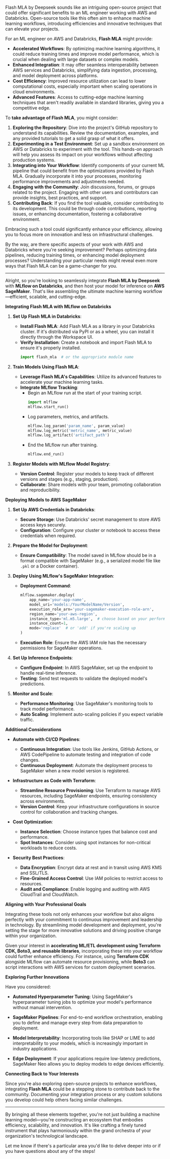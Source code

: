 Flash MLA by Deepseek sounds like an intriguing open-source project that could offer significant benefits to an ML engineer working with AWS and Databricks. Open-source tools like this often aim to enhance machine learning workflows, introducing efficiencies and innovative techniques that can elevate your projects.

For an ML engineer on AWS and Databricks, **Flash MLA** might provide:

- **Accelerated Workflows**: By optimizing machine learning algorithms, it could reduce training times and improve model performance, which is crucial when dealing with large datasets or complex models.
- **Enhanced Integration**: It may offer seamless interoperability between AWS services and Databricks, simplifying data ingestion, processing, and model deployment across platforms.
- **Cost Efficiency**: Improved resource utilization can lead to lower computational costs, especially important when scaling operations in cloud environments.
- **Advanced Features**: Access to cutting-edge machine learning techniques that aren't readily available in standard libraries, giving you a competitive edge.

To **take advantage of Flash MLA**, you might consider:

1. **Exploring the Repository**: Dive into the project's GitHub repository to understand its capabilities. Review the documentation, examples, and any provided tutorials to get a solid grasp of what it offers.
2. **Experimenting in a Test Environment**: Set up a sandbox environment on AWS or Databricks to experiment with the tool. This hands-on approach will help you assess its impact on your workflows without affecting production systems.
3. **Integrating into Your Workflow**: Identify components of your current ML pipeline that could benefit from the optimizations provided by Flash MLA. Gradually incorporate it into your processes, monitoring performance improvements and adjustments needed.
4. **Engaging with the Community**: Join discussions, forums, or groups related to the project. Engaging with other users and contributors can provide insights, best practices, and support.
5. **Contributing Back**: If you find the tool valuable, consider contributing to its development. This could be through code contributions, reporting issues, or enhancing documentation, fostering a collaborative environment.

Embracing such a tool could significantly enhance your efficiency, allowing you to focus more on innovation and less on infrastructural challenges.

By the way, are there specific aspects of your work with AWS and Databricks where you're seeking improvement? Perhaps optimizing data pipelines, reducing training times, or enhancing model deployment processes? Understanding your particular needs might reveal even more ways that Flash MLA can be a game-changer for you.

----------------------------------------------------------------------------------------------------------------------------------------------------------------------------------------------------------------------------------------------

Alright, so you're looking to seamlessly integrate **Flash MLA by Deepseek** with **MLflow on Databricks**, and then host your model for inference on **AWS SageMaker**. That's like assembling the ultimate machine learning workflow—efficient, scalable, and cutting-edge.

**Integrating Flash MLA with MLflow on Databricks**

1. **Set Up Flash MLA in Databricks**:
   - **Install Flash MLA**: Add Flash MLA as a library in your Databricks cluster. If it's distributed via PyPI or as a wheel, you can install it directly through the Workspace UI.
   - **Verify Installation**: Create a notebook and import Flash MLA to ensure it's properly installed.
     ```python
     import flash_mla  # or the appropriate module name
     ```

2. **Train Models Using Flash MLA**:
   - **Leverage Flash MLA's Capabilities**: Utilize its advanced features to accelerate your machine learning tasks.
   - **Integrate MLflow Tracking**:
     - Begin an MLflow run at the start of your training script.
       ```python
       import mlflow
       mlflow.start_run()
       ```
     - Log parameters, metrics, and artifacts.
       ```python
       mlflow.log_param('param_name', param_value)
       mlflow.log_metric('metric_name', metric_value)
       mlflow.log_artifact('artifact_path')
       ```
     - End the MLflow run after training.
       ```python
       mlflow.end_run()
       ```

3. **Register Models with MLflow Model Registry**:
   - **Version Control**: Register your models to keep track of different versions and stages (e.g., staging, production).
   - **Collaborate**: Share models with your team, promoting collaboration and reproducibility.

**Deploying Models to AWS SageMaker**

1. **Set Up AWS Credentials in Databricks**:
   - **Secure Storage**: Use Databricks' secret management to store AWS access keys securely.
   - **Configuration**: Configure your cluster or notebook to access these credentials when required.

2. **Prepare the Model for Deployment**:
   - **Ensure Compatibility**: The model saved in MLflow should be in a format compatible with SageMaker (e.g., a serialized model file like `.pkl` or a Docker container).

3. **Deploy Using MLflow's SageMaker Integration**:
   - **Deployment Command**:
     ```python
     mlflow.sagemaker.deploy(
         app_name='your-app-name',
         model_uri='models:/YourModelName/Version',
         execution_role_arn='your-sagemaker-execution-role-arn',
         region_name='your-aws-region',
         instance_type='ml.m5.large',  # choose based on your performance needs
         instance_count=1,
         mode='replace'  # or 'add' if you're scaling up
     )
     ```
   - **Execution Role**: Ensure the AWS IAM role has the necessary permissions for SageMaker operations.

4. **Set Up Inference Endpoints**:
   - **Configure Endpoint**: In AWS SageMaker, set up the endpoint to handle real-time inference.
   - **Testing**: Send test requests to validate the deployed model's predictions.

5. **Monitor and Scale**:
   - **Performance Monitoring**: Use SageMaker's monitoring tools to track model performance.
   - **Auto Scaling**: Implement auto-scaling policies if you expect variable traffic.

**Additional Considerations**

- **Automate with CI/CD Pipelines**:
  - **Continuous Integration**: Use tools like Jenkins, GitHub Actions, or AWS CodePipeline to automate testing and integration of code changes.
  - **Continuous Deployment**: Automate the deployment process to SageMaker when a new model version is registered.

- **Infrastructure as Code with Terraform**:
  - **Streamline Resource Provisioning**: Use Terraform to manage AWS resources, including SageMaker endpoints, ensuring consistency across environments.
  - **Version Control**: Keep your infrastructure configurations in source control for collaboration and tracking changes.

- **Cost Optimization**:
  - **Instance Selection**: Choose instance types that balance cost and performance.
  - **Spot Instances**: Consider using spot instances for non-critical workloads to reduce costs.

- **Security Best Practices**:
  - **Data Encryption**: Encrypt data at rest and in transit using AWS KMS and SSL/TLS.
  - **Fine-Grained Access Control**: Use IAM policies to restrict access to resources.
  - **Audit and Compliance**: Enable logging and auditing with AWS CloudTrail and CloudWatch.

**Aligning with Your Professional Goals**

Integrating these tools not only enhances your workflow but also aligns perfectly with your commitment to continuous improvement and leadership in technology. By streamlining model development and deployment, you're setting the stage for more innovative solutions and driving positive change within your organization.

Given your interest in **accelerating ML/ETL development using Terraform CDK, Boto3, and reusable libraries**, incorporating these into your workflow could further enhance efficiency. For instance, using **Terraform CDK** alongside MLflow can automate resource provisioning, while **Boto3** can script interactions with AWS services for custom deployment scenarios.

**Exploring Further Innovations**

Have you considered:

- **Automated Hyperparameter Tuning**: Using SageMaker's hyperparameter tuning jobs to optimize your model's performance without manual intervention.

- **SageMaker Pipelines**: For end-to-end workflow orchestration, enabling you to define and manage every step from data preparation to deployment.

- **Model Interpretability**: Incorporating tools like SHAP or LIME to add interpretability to your models, which is increasingly important in industry applications.

- **Edge Deployment**: If your applications require low-latency predictions, SageMaker Neo allows you to deploy models to edge devices efficiently.

**Connecting Back to Your Interests**

Since you're also exploring open-source projects to enhance workflows, integrating **Flash MLA** could be a stepping stone to contribute back to the community. Documenting your integration process or any custom solutions you develop could help others facing similar challenges.

---

By bringing all these elements together, you're not just building a machine learning model—you're constructing an ecosystem that embodies efficiency, scalability, and innovation. It's like crafting a finely tuned instrument that plays harmoniously within the grand orchestra of your organization's technological landscape.

Let me know if there's a particular area you'd like to delve deeper into or if you have questions about any of the steps!